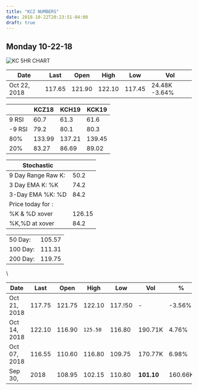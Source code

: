 ```yaml
---
title: "KCZ NUMBERS"
date: 2018-10-22T20:23:51-04:00
draft: true
---
```


## Monday 10-22-18

<!--more-->

![KC 5HR CHART](https://invst.ly/8y2h7)

|Date|Last|Open|High|Low|Vol|
|---|----|----|----|---|---|
Oct 22, 2018|	117.65|	121.90|	122.10|	117.45|	24.48K	-3.64%|

|    | KCZ18 | KCH19 | KCK19 |
|----|------|-------|-------|
9 RSI |60.7  |61.3   |61.6 |
-9 RSI|79.2  |80.1   |80.3 |
80%  | 133.99 | 137.21 | 139.45 |
20%  | 83.27 | 86.69 | 89.02 |

| Stochastic |         |
|------------|---------|
9 Day Range Raw K: |50.2 |
3 Day EMA K: %K|74.2 |
3-Day EMA %K: %D|84.2 |
Price today for :|
%K & %D xover | 126.15 | 129.93 | 132.41 |
%K,%D at xover |84.2 |84.8 |85.0 |

|   |   |
|---|---|
50 Day:|105.57|
100 Day:|111.31|
200 Day:|119.75|



\

|Date|Last|Open|High|Low|Vol|%|
|---|----|----|----|---|---|---|
Oct 21, 2018	|117.75	|121.75	|122.10	|117.!50|	-	|-3.56%
Oct 14, 2018	|122.10	|116.90	|`125.50`	|116.80	|190.71K	|4.76%|
Oct 07, 2018	|116.55	|110.60	|116.80	|109.75	|170.77K	|6.98%|
Sep 30, |2018	|108.95	|102.15	|110.80	| __101.10__	|160.66K	|6.34%|
